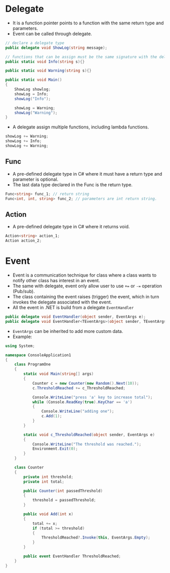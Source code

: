 # Delegate
- It is a function pointer points to a function with the same return type and parameters.
- Event can be called through delegate.
```c#
// declare a delegate type
public delegate void ShowLog(string message);

// functions that can be assign must be the same signature with the delegate
public static void Info(string s){}

public static void Warning(string s){}

public static void Main()
{
	ShowLog showlog;
	showLog = Info;
	showLog("Info");

	showLog = Warning;
	showLog("Warning");
}
```
- A delegate assign multiple functions, including lambda functions.
```c#
showLog += Warning;
showLog += Info;
showLog += Warning;
```
## Func
- A pre-defined delegate type in C# where it must have a return type and parameter is optional.
- The last data type declared in the Func is the return type.
```c#
Func<string> func_1; // return string
Func<int, int, string> func_2; // parameters are int return string.
```
## Action
- A pre-defined delegate type in C# where it returns void.
```c#
Action<string> action_1;
Action action_2;
```
# Event
- Event is a communication technique for class where a class wants to notify other class has interest in an event.
- The same with delegate, event only allow user to use `+=` or `-=` operation (Pub/sub).
- The class containing the event raises (trigger) the event, which in turn invokes the delegate associated with the event.
- All the event in .NET is build from a delegate `EventHandler`
```c#
public delegate void EventHandler(object sender, EventArgs e);
public delegate void EventHandler<TEventArgs>(object sender, TEventArgs e);
```
- `EventArgs` can be inherited to add more custom data. 
- Example:
```c#
using System;

namespace ConsoleApplication1
{
    class ProgramOne
    {
        static void Main(string[] args)
        {
            Counter c = new Counter(new Random().Next(10));
            c.ThresholdReached += c_ThresholdReached;

            Console.WriteLine("press 'a' key to increase total");
            while (Console.ReadKey(true).KeyChar == 'a')
            {
                Console.WriteLine("adding one");
                c.Add(1);
            }
        }

        static void c_ThresholdReached(object sender, EventArgs e)
        {
            Console.WriteLine("The threshold was reached.");
            Environment.Exit(0);
        }
    }

    class Counter
    {
        private int threshold;
        private int total;

        public Counter(int passedThreshold)
        {
            threshold = passedThreshold;
        }

        public void Add(int x)
        {
            total += x;
            if (total >= threshold)
            {
                ThresholdReached?.Invoke(this, EventArgs.Empty);
            }
        }

        public event EventHandler ThresholdReached;
    }
}
```